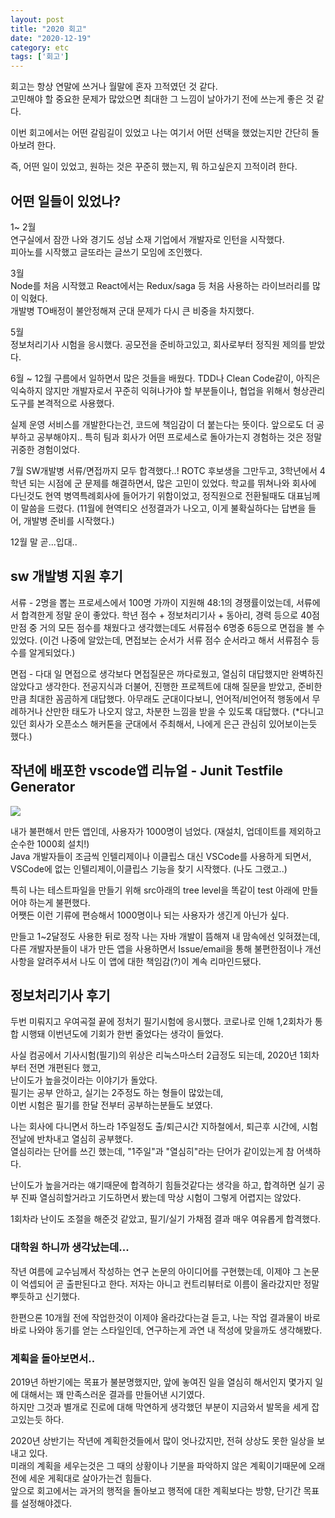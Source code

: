 ```yaml
---
layout: post
title: "2020 회고"
date: "2020-12-19"
category: etc
tags: ['회고']
---
```


회고는 항상 연말에 쓰거나 월말에 혼자 끄적였던 것 같다.  
고민해야 할 중요한 문제가 많았으면 최대한 그 느낌이 날아가기 전에 쓰는게 좋은 것 같다.

이번 회고에서는 어떤 갈림길이 있었고 나는 여기서 어떤 선택을 했었는지만 간단히 돌아보려 한다.

즉, 어떤 일이 있었고, 원하는 것은 꾸준히 했는지, 뭐 하고싶은지 끄적이려 한다.

## 어떤 일들이 있었나?

1~ 2월  
연구실에서 잠깐 나와 경기도 성남 소재 기업에서 개발자로 인턴을 시작했다.  
피아노를 시작했고 글또라는 글쓰기 모임에 조인했다.

3월  
Node를 처음 시작했고 React에서는 Redux/saga 등 처음 사용하는 라이브러리를 많이 익혔다.  
개발병 TO배정이 불안정해져 군대 문제가 다시 큰 비중을 차지했다.

5월  
정보처리기사 시험을 응시했다.
공모전을 준비하고있고, 회사로부터 정직원 제의를 받았다.

6월 ~ 12월
구름에서 일하면서 많은 것들을 배웠다. TDD나 Clean Code같이, 아직은 익숙하지 않지만 개발자로서 꾸준히 익혀나가야 할 부분들이나, 협업을 위해서 형상관리도구를 본격적으로 사용했다. 

실제 운영 서비스를 개발한다는건, 코드에 책임감이 더 붙는다는 뜻이다. 앞으로도 더 공부하고 공부해야지..
특히 팀과 회사가 어떤 프로세스로 돌아가는지 경험하는 것은 정말 귀중한 경험이었다.

7월
SW개발병 서류/면접까지 모두 합격했다..! 
ROTC 후보생을 그만두고, 3학년에서 4학년 되는 시점에 군 문제를 해결하면서, 많은 고민이 있었다. 
학교를 뛰쳐나와 회사에 다닌것도 현역 병역특례회사에 들어가기 위함이었고, 정직원으로 전환될때도 대표님께 이 말씀을 드렸다. 
(11월에 현역티오 선정결과가 나오고, 이게 불확실하다는 답변을 들어, 개발병 준비를 시작했다.)

12월 말
곧...입대..


## sw 개발병 지원 후기 
서류 - 2명을 뽑는 프로세스에서 100명 가까이 지원해 48:1의 경쟁률이었는데, 서류에서 합격한게 정말 운이 좋았다. 학년 점수 + 정보처리기사 + 동아리, 경력 등으로 40점 만점 중 거의 모든 점수를 채웠다고 생각했는데도 서류점수 6명중 6등으로 면접을 볼 수 있었다. (이건 나중에 알았는데, 면접보는 순서가 서류 점수 순서라고 해서 서류점수 등수를 알게되었다.)

면접 - 다대 일 면접으로 생각보다 면접질문은 까다로웠고, 열심히 대답했지만 완벽하진 않았다고 생각한다. 전공지식과 더불어, 진행한 프로젝트에 대해 질문을 받았고, 준비한 만큼 최대한 꼼곰하게 대답했다. 아무래도 군대이다보니, 언어적/비언어적 행동에서 무례하거나 산만한 태도가 나오지 않고, 차분한 느낌을 받을 수 있도록 대답했다. (*다니고있던 회사가 오픈소스 해커톤을 군대에서 주최해서, 나에게 은근 관심히 있어보이는듯 했다.)

## 작년에 배포한 vscode앱 리뉴얼 - Junit Testfile Generator

<img src="/assets/img/etc/junitgen.JPG">

내가 불편해서 만든 앱인데, 사용자가 1000명이 넘었다. (재설치, 업데이트를 제외하고 순수한 1000회 설치!)  
Java 개발자들이 조금씩 인텔리제이나 이클립스 대신 VSCode를 사용하게 되면서, VSCode에 없는 인텔리제이,이클립스 기능을 찾기 시작했다. (나도 그랬고..)

특히 나는 테스트파일을 만들기 위해 src아래의 tree level을 똑같이 test 아래에 만들어야 하는게 불편했다.  
어쨋든 이런 기류에 편승해서 1000명이나 되는 사용자가 생긴게 아닌가 싶다.

만들고 1~2달정도 사용한 뒤로 정작 나는 자바 개발이 뜸해져 내 맘속에선 잊혀졌는데,  
다른 개발자분들이 내가 만든 앱을 사용하면서 Issue/email을 통해 불편한점이나 개선사항을 알려주셔서 나도 이 앱에 대한 책임감(?)이 계속 리마인드됐다.

## 정보처리기사 후기

두번 미뤄지고 우여곡절 끝에 정처기 필기시험에 응시했다. 코로나로 인해 1,2회차가 통합 시행돼 이번년도에 기회가 한번 줄었다는 생각이 들었다.

사실 컴공에서 기사시험(필기)의 위상은 리눅스마스터 2급정도 되는데, 2020년 1회차부터 전면 개편된다 했고,  
난이도가 높을것이라는 이야기가 돌았다.  
필기는 공부 안하고, 실기는 2주정도 하는 형들이 많았는데,  
이번 시험은 필기를 한달 전부터 공부하는분들도 보였다.

나는 회사에 다니면서 하느라 1주일정도 출/퇴근시간 지하철에서, 퇴근후 시간에, 시험 전날에 반차내고 열심히 공부했다.  
열심히라는 단어를 쓰긴 했는데, "1주일"과 "열심히"라는 단어가 같이있는게 참 어색하다.

난이도가 높을거라는 얘기때문에 합격하기 힘들것같다는 생각을 하고, 합격하면 실기 공부 진짜 열심히할거라고 기도하면서 봤는데 막상 시험이 그렇게 어렵지는 않았다.

1회차라 난이도 조절을 해준것 같았고, 필기/실기 가채점 결과 매우 여유롭게 합격했다. 

### 대학원 하니까 생각났는데...

작년 여름에 교수님께서 작성하는 연구 논문의 아이디어를 구현했는데, 이제야 그 논문이 억셉되어 곧 출판된다고 한다. 저자는 아니고 컨트리뷰터로 이름이 올라갔지만 정말 뿌듯하고 신기했다.

한편으론 10개월 전에 작업한것이 이제야 올라갔다는걸 듣고, 나는 작업 결과물이 바로바로 나와야 동기를 얻는 스타일인데, 연구하는게 과연 내 적성에 맞을까도 생각해봤다.

### 계획을 돌아보면서..

2019년 하반기에는 목표가 불분명했지만, 앞에 놓여진 일을 열심히 해서인지 몇가지 일에 대해서는 꽤 만족스러운 결과를 만들어낸 시기였다.  
하지만 그것과 별개로 진로에 대해 막연하게 생각했던 부분이 지금와서 발목을 세게 잡고있는듯 하다.

2020년 상반기는 작년에 계획한것들에서 많이 엇나갔지만, 전혀 상상도 못한 일상을 보내고 있다.  
미래의 계획을 세우는것은 그 때의 상황이나 기분을 파악하지 않은 계획이기때문에 오래전에 세운 게획대로 살아가는건 힘들다.  
앞으로 회고에서는 과거의 행적을 돌아보고 행적에 대한 계획보다는 방향, 단기간 목표를 설정해야겠다.
